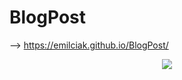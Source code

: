 # BlogPost

--> https://emilciak.github.io/BlogPost/

<p align="center">
<img src="https://user-images.githubusercontent.com/123416845/223578893-3fe27811-88f6-4cad-ad76-8f4314726dfe.png"/>
</p>
